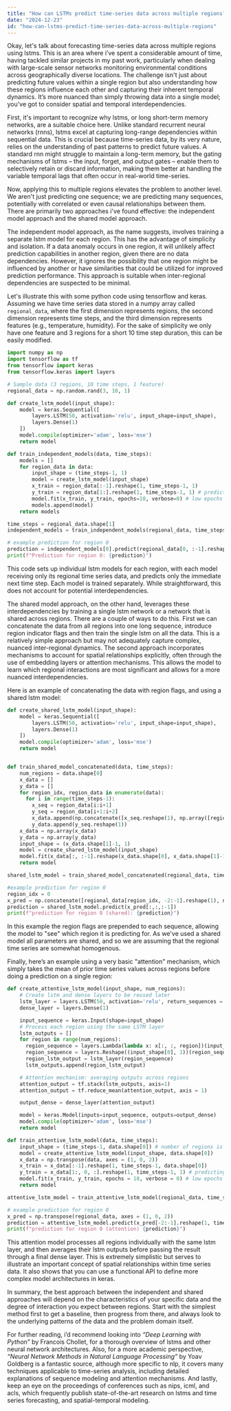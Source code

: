 ```yaml
---
title: "How can LSTMs predict time-series data across multiple regions?"
date: "2024-12-23"
id: "how-can-lstms-predict-time-series-data-across-multiple-regions"
---
```


Okay, let's talk about forecasting time-series data across multiple regions using lstms. This is an area where i’ve spent a considerable amount of time, having tackled similar projects in my past work, particularly when dealing with large-scale sensor networks monitoring environmental conditions across geographically diverse locations. The challenge isn't just about predicting future values within a single region but also understanding how these regions influence each other and capturing their inherent temporal dynamics. It’s more nuanced than simply throwing data into a single model; you’ve got to consider spatial and temporal interdependencies.

First, it's important to recognize why lstms, or long short-term memory networks, are a suitable choice here. Unlike standard recurrent neural networks (rnns), lstms excel at capturing long-range dependencies within sequential data. This is crucial because time-series data, by its very nature, relies on the understanding of past patterns to predict future values. A standard rnn might struggle to maintain a long-term memory, but the gating mechanisms of lstms – the input, forget, and output gates – enable them to selectively retain or discard information, making them better at handling the variable temporal lags that often occur in real-world time-series.

Now, applying this to multiple regions elevates the problem to another level. We aren't just predicting one sequence; we are predicting many sequences, potentially with correlated or even causal relationships between them. There are primarily two approaches i've found effective: the independent model approach and the shared model approach.

The independent model approach, as the name suggests, involves training a separate lstm model for each region. This has the advantage of simplicity and isolation. If a data anomaly occurs in one region, it will unlikely affect prediction capabilities in another region, given there are no data dependencies. However, it ignores the possibility that one region might be influenced by another or have similarities that could be utilized for improved prediction performance. This approach is suitable when inter-regional dependencies are suspected to be minimal.

Let's illustrate this with some python code using tensorflow and keras. Assuming we have time series data stored in a numpy array called `regional_data`, where the first dimension represents regions, the second dimension represents time steps, and the third dimension represents features (e.g., temperature, humidity). For the sake of simplicity we only have one feature and 3 regions for a short 10 time step duration, this can be easily modified.

```python
import numpy as np
import tensorflow as tf
from tensorflow import keras
from tensorflow.keras import layers

# Sample data (3 regions, 10 time steps, 1 feature)
regional_data = np.random.rand(3, 10, 1)

def create_lstm_model(input_shape):
    model = keras.Sequential([
        layers.LSTM(50, activation='relu', input_shape=input_shape),
        layers.Dense(1)
    ])
    model.compile(optimizer='adam', loss='mse')
    return model

def train_independent_models(data, time_steps):
    models = []
    for region_data in data:
        input_shape = (time_steps-1, 1)
        model = create_lstm_model(input_shape)
        x_train = region_data[:-1].reshape(1, time_steps-1, 1)
        y_train = region_data[1:].reshape(1, time_steps-1, 1) # predicting next time step
        model.fit(x_train, y_train, epochs=10, verbose=0) # low epochs for brevity
        models.append(model)
    return models

time_steps = regional_data.shape[1]
independent_models = train_independent_models(regional_data, time_steps)

# example prediction for region 0
prediction = independent_models[0].predict(regional_data[0, :-1].reshape(1, time_steps-1, 1))
print(f"Prediction for region 0: {prediction}")
```

This code sets up individual lstm models for each region, with each model receiving only its regional time series data, and predicts only the immediate next time step. Each model is trained separately. While straightforward, this does not account for potential interdependencies.

The shared model approach, on the other hand, leverages these interdependencies by training a single lstm network or a network that is shared across regions. There are a couple of ways to do this. First we can concatenate the data from all regions into one long sequence, introduce region indicator flags and then train the single lstm on all the data. This is a relatively simple approach but may not adequately capture complex, nuanced inter-regional dynamics. The second approach incorporates mechanisms to account for spatial relationships explicitly, often through the use of embedding layers or attention mechanisms. This allows the model to learn which regional interactions are most significant and allows for a more nuanced interdependencies.

Here is an example of concatenating the data with region flags, and using a shared lstm model:

```python
def create_shared_lstm_model(input_shape):
    model = keras.Sequential([
        layers.LSTM(50, activation='relu', input_shape=input_shape),
        layers.Dense(1)
    ])
    model.compile(optimizer='adam', loss='mse')
    return model


def train_shared_model_concatenated(data, time_steps):
    num_regions = data.shape[0]
    x_data = []
    y_data = []
    for region_idx, region_data in enumerate(data):
      for i in range(time_steps-1):
        x_seq = region_data[i:i+1]
        y_seq = region_data[i+1:i+2]
        x_data.append(np.concatenate([x_seq.reshape(1), np.array([region_idx])], axis = 0))
        y_data.append(y_seq.reshape(1))
    x_data = np.array(x_data)
    y_data = np.array(y_data)
    input_shape = (x_data.shape[1]-1, 1)
    model = create_shared_lstm_model(input_shape)
    model.fit(x_data[:, :-1].reshape(x_data.shape[0], x_data.shape[1]-1, 1), y_data, epochs = 10, verbose = 0) # low epochs for brevity
    return model

shared_lstm_model = train_shared_model_concatenated(regional_data, time_steps)

#example prediction for region 0
region_idx = 0
x_pred = np.concatenate([regional_data[region_idx, -2:-1].reshape(1), np.array([region_idx])], axis = 0).reshape(1,1,2)
prediction = shared_lstm_model.predict(x_pred[:,:,:-1])
print(f"prediction for region 0 (shared): {prediction}")
```
In this example the region flags are prepended to each sequence, allowing the model to "see" which region it is predicting for. As we've used a shared model all parameters are shared, and so we are assuming that the regional time series are somewhat homogenous.

Finally, here’s an example using a very basic "attention" mechanism, which simply takes the mean of prior time series values across regions before doing a prediction on a single region:

```python
def create_attentive_lstm_model(input_shape, num_regions):
    # Create lstm and dense layers to be reused later
    lstm_layer = layers.LSTM(50, activation='relu', return_sequences = False)
    dense_layer = layers.Dense(1)

    input_sequence = keras.Input(shape=input_shape)
    # Process each region using the same LSTM layer
    lstm_outputs = []
    for region in range(num_regions):
      region_sequence = layers.Lambda(lambda x: x[:, :, region])(input_sequence)
      region_sequence = layers.Reshape((input_shape[0], 1))(region_sequence) # ensure the shape is correct to be fed to an lstm
      region_lstm_output = lstm_layer(region_sequence)
      lstm_outputs.append(region_lstm_output)

    # Attention mechanism: averaging outputs across regions
    attention_output = tf.stack(lstm_outputs, axis=1)
    attention_output = tf.reduce_mean(attention_output, axis = 1)

    output_dense = dense_layer(attention_output)

    model = keras.Model(inputs=input_sequence, outputs=output_dense)
    model.compile(optimizer='adam', loss='mse')
    return model

def train_attentive_lstm_model(data, time_steps):
    input_shape = (time_steps-1, data.shape[0]) # number of regions is an extra input
    model = create_attentive_lstm_model(input_shape, data.shape[0])
    x_data = np.transpose(data, axes = (1, 0, 2))
    x_train = x_data[:-1].reshape(1, time_steps-1, data.shape[0])
    y_train = x_data[1:, 0, :].reshape(1, time_steps-1, 1) # predicting only for region 0
    model.fit(x_train, y_train, epochs = 10, verbose = 0) # low epochs for brevity
    return model

attentive_lstm_model = train_attentive_lstm_model(regional_data, time_steps)

# example prediction for region 0
x_pred = np.transpose(regional_data, axes = (1, 0, 2))
prediction = attentive_lstm_model.predict(x_pred[-2:-1].reshape(1, time_steps-1, regional_data.shape[0]))
print(f"prediction for region 0 (attention) {prediction}")
```
This attention model processes all regions individually with the same lstm layer, and then averages their lstm outputs before passing the result through a final dense layer. This is extremely simplistic but serves to illustrate an important concept of spatial relationships within time series data. It also shows that you can use a functional API to define more complex model architectures in keras.

In summary, the best approach between the independent and shared approaches will depend on the characteristics of your specific data and the degree of interaction you expect between regions. Start with the simplest method first to get a baseline, then progress from there, and always look to the underlying patterns of the data and the problem domain itself.

For further reading, i’d recommend looking into *“Deep Learning with Python”* by Francois Chollet, for a thorough overview of lstms and other neural network architectures. Also, for a more academic perspective, *“Neural Network Methods in Natural Language Processing”* by Yoav Goldberg is a fantastic source, although more specific to nlp, it covers many techniques applicable to time-series analysis, including detailed explanations of sequence modeling and attention mechanisms. And lastly, keep an eye on the proceedings of conferences such as nips, icml, and acls, which frequently publish state-of-the-art research on lstms and time series forecasting, and spatial-temporal modeling.
